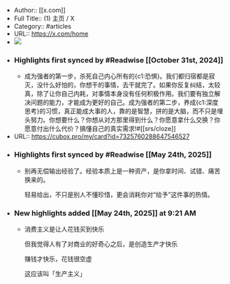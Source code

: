 - Author:: [[x.com]]
- Full Title:: (1) 主页 / X
- Category:: #articles
- URL:: https://x.com/home
- ![](https://readwise-assets.s3.amazonaws.com/static/images/article3.5c705a01b476.png)
- ### Highlights first synced by #Readwise [[October 31st, 2024]]
    - 成为强者的第一步，杀死自己内心所有的{c1:恐惧}。我们都归宿都是寂灭，没什么好怕的，你想干的事情，去干就完了。如果你反复纠结，太较真，除了让你自己内耗，对事情本身没有任何积极作用。我们要有独立解决问题的能力，才能成为更好的自己。成为强者的第二步，养成{c1:深度思考}的习惯，真正能成大事的人，靠的是智慧，拼的是大脑，而不只是埋头努力。你想要什么？你想从对方那里得到什么？你愿意拿什么交换？你愿意付出什么代价？搞懂自己的真实需求!#[[srs/cloze]]
- URL:: https://cubox.pro/my/card?id=7325760288647546527
- ### Highlights first synced by #Readwise [[May 24th, 2025]]
    - 别再无偿输出经验了。经验本质上是一种资产，是你拿时间、试错、痛苦换来的。
      
      轻易给出，不只是别人不懂珍惜，更会消耗你对“给予”这件事的热情。
- ### New highlights added [[May 24th, 2025]] at 9:21 AM
    - 消费主义是让人花钱买到快乐
      
      但我觉得人有了对商业的好奇心之后，是创造生产才快乐
      
      赚钱才快乐，花钱很空虚
      
      这应该叫「生产主义」
